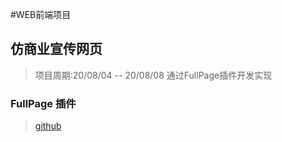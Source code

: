 #WEB前端项目
## 仿商业宣传网页
> 项目周期:20/08/04 -- 20/08/08
通过FullPage插件开发实现
### FullPage 插件
> [github](https://github.com/alvarotrigo/fullPage.js)




